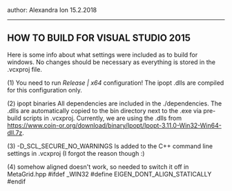 author: Alexandra Ion
15.2.2018

-----------------------------------
HOW TO BUILD FOR VISUAL STUDIO 2015
-----------------------------------

Here is some info about what settings were included as to build for windows. No changes should be necessary as everything is stored in the .vcxproj file.

(1) You need to run *Release | x64* configuration!
The ipopt .dlls are compiled for this configuration only.

(2) ipopt binaries
All dependencies are included in the ./dependencies. The .dlls are automatically copied to the bin directory next to the .exe via pre-build scripts in .vcxproj.
Currently, we are using the .dlls from https://www.coin-or.org/download/binary/Ipopt/Ipopt-3.11.0-Win32-Win64-dll.7z.

(3) -D_SCL_SECURE_NO_WARNINGS 
Is added to the C++ command line settings in .vcxproj (I forgot the reason though :)

(4) somehow aligned doesn't work, so needed to switch it off in MetaGrid.hpp
#ifdef _WIN32
	#define EIGEN_DONT_ALIGN_STATICALLY
#endif
